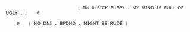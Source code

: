                                ❲ 𝖨𝖬 𝖠 𝖲𝖨𝖢𝖪 𝖯𝖴𝖯𝖯𝖸 . 𝖬𝖸 𝖬𝖨𝖭𝖣 𝖨𝖲 𝖥𝖴𝖫𝖫 𝖮𝖥 𝖴𝖦𝖫𝖸 . ❳   ⚟
           
        ⚞   ❲ 𝖭𝖮 𝖣𝖭𝖨 . 𝖡𝖯𝖣𝖧𝖣 . 𝖬𝖨𝖦𝖧𝖳 𝖡𝖤 𝖱𝖴𝖣𝖤 ❳
